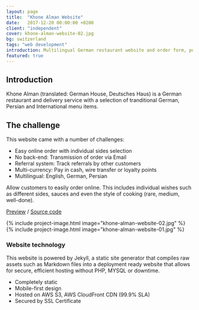 ```yaml
---
layout: page
title:  "Khone Alman Website"
date:   2017-12-20 00:00:00 +0200
client: "independent"
cover: khone-alman-website-02.jpg
bg: switzerland
tags: "web development"
introduction: Multilingual German restaurant website and order form, powered by Vue.js
featured: true
---
```


## Introduction

Khone Alman (translated: German House, Deutsches Haus) is a German restaurant and delivery service with a selection of tranditional German, Persian and International menu items.

## The challenge

This website came with a number of challenges:

- Easy online order with individual sides selection
- No back-end: Transmission of order via Email
- Referral system: Track referrals by other customers
- Multi-currency: Pay in cash, wire transfer or loyalty points
- Multilingual: English, German, Persian

Allow customers to easily order online. This includes individual wishes such as different sides, sauces and even the style of cooking (rare, medium, well-done).

[Preview](https://khone-alman.ir/en/) / [Source code](https://github.com/franzos/khone-alman.com)

{% include project-image.html image="khone-alman-website-02.jpg" %}
{% include project-image.html image="khone-alman-website-01.jpg" %}

### Website technology

This website is powered by Jekyll, a static site generator that compiles raw assets such as Markdown files into a deployment ready website that allows for secure, efficient hosting without PHP, MYSQL or downtime.

- Completely static
- Mobile-first design
- Hosted on AWS S3, AWS CloudFront CDN (99.9% SLA)
- Secured by SSL Certificate
